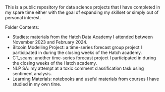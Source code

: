 This is a public repository for data science projects that I have completed in my spare time either with the goal of expanding my skillset or simply out of personal interest.

Folder Contents:

- Studies: materials from the Hatch Data Academy I attended between November 2023 and February 2024.
- Bitcoin Modelling Project: a time-series forecast group project I participated in during the closing weeks of the Hatch academy.
- CT_scans: another time-series forecast project I participated in during the closing weeks of the Hatch academy.
- NLP SA: my attempt at a toxic comment classification task using sentiment analysis.
- Learning Materials: notebooks and useful materials from courses I have studied in my own time.
